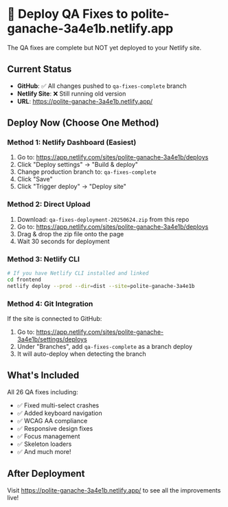 # 🚀 Deploy QA Fixes to polite-ganache-3a4e1b.netlify.app

The QA fixes are complete but NOT yet deployed to your Netlify site.

## Current Status
- **GitHub**: ✅ All changes pushed to `qa-fixes-complete` branch
- **Netlify Site**: ❌ Still running old version
- **URL**: https://polite-ganache-3a4e1b.netlify.app/

## Deploy Now (Choose One Method)

### Method 1: Netlify Dashboard (Easiest)
1. Go to: https://app.netlify.com/sites/polite-ganache-3a4e1b/deploys
2. Click "Deploy settings" → "Build & deploy"
3. Change production branch to: `qa-fixes-complete`
4. Click "Save" 
5. Click "Trigger deploy" → "Deploy site"

### Method 2: Direct Upload
1. Download: `qa-fixes-deployment-20250624.zip` from this repo
2. Go to: https://app.netlify.com/sites/polite-ganache-3a4e1b/deploys
3. Drag & drop the zip file onto the page
4. Wait 30 seconds for deployment

### Method 3: Netlify CLI
```bash
# If you have Netlify CLI installed and linked
cd frontend
netlify deploy --prod --dir=dist --site=polite-ganache-3a4e1b
```

### Method 4: Git Integration
If the site is connected to GitHub:
1. Go to: https://app.netlify.com/sites/polite-ganache-3a4e1b/settings/deploys
2. Under "Branches", add `qa-fixes-complete` as a branch deploy
3. It will auto-deploy when detecting the branch

## What's Included
All 26 QA fixes including:
- ✅ Fixed multi-select crashes
- ✅ Added keyboard navigation
- ✅ WCAG AA compliance
- ✅ Responsive design fixes
- ✅ Focus management
- ✅ Skeleton loaders
- ✅ And much more!

## After Deployment
Visit https://polite-ganache-3a4e1b.netlify.app/ to see all the improvements live!